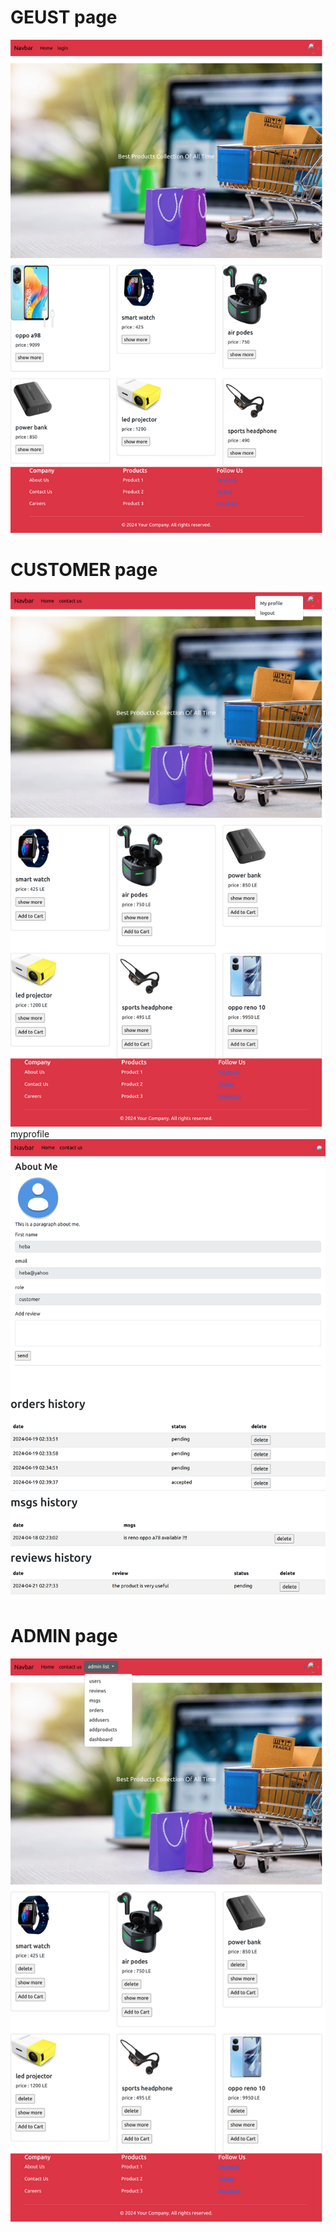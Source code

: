 # GEUST page 
![Guest Image](./imgs/guest.png)


# CUSTOMER page
 ![customer Image](./imgs/customer.png)
 myprofile
 ![customer Image](./imgs/customer-myprofile.png)

 # ADMIN page
 ![customer Image](./imgs/admin.png)